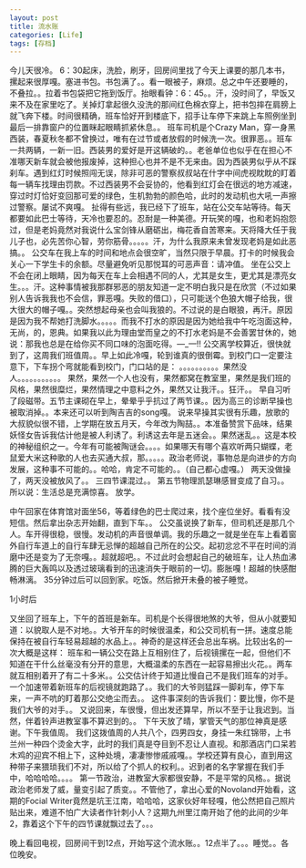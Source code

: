 ```yaml
---
layout: post
title: 流水账
categories: [Life]
tags: [存档]
---
```

    
今儿天很冷。
6：30起床，洗脸，刷牙，回房间里找了今天上课要的那几本书，摞起来很厚嘎。塞进书包。书包满了。。看一眼被子，麻烦。总之中午还要睡的，不叠拉。。拉着书包袋把它拖到饭厅。抬眼看钟：6：45。。汗，没时间了，早饭又来不及在家里吃了。关掉灯拿起很久没洗的那间红色棉衣穿上，把书包摔在肩膀上就飞奔下楼。时间很精确，班车恰好开到楼底下，招手让车停下来跳上车照例坐到最后一排靠窗户的位置眯起眼睛抓紧休息。。 班车司机是个Crazy Man，穿一身黑西装，春夏秋冬都不曾换过，唯有在过节或者放假的时候洗一次。很罪恶。。班车一共两辆，一新一旧。西装男的爱好是开这辆破的。。老爸单位也似乎在在担心不准哪天新车就会被他报废掉，这种担心也并不是不无来由。因为西装男似乎从不踩刹车。遇到红灯时候照闯无误，除非可恶的警察叔叔站在什字中间虎视眈眈的盯着每一辆车找理由罚款。不过西装男不会妥协的，他看到红灯会在很远的地方减速，穿过时灯恰好变回那可爱的绿色，生机勃勃的颜色哈，此时的发动机也大吼一声擦过警察。屡试不爽嘎。  扯得有些远，我已经下了班车，站在公交车站等待。每天都要如此巴士等待，天冷也要忍的。忍耐是一种美德。开玩笑的嘎，也和老妈抱怨过，但是老妈竟然对我说什么宝剑锋从磨砺出，梅花香自苦寒来。天将降大任于我儿子也，必先苦你心智，劳你筋骨。。。。。汗，为什么我原来未曾发现老妈是如此恶搞。。
 公交车在我上车的时间和地点会很空旷，当然只限于早晨。打卡的时候我会关心一下学生卡的余额。尽量避免听见那悦耳的可恶声音：请冲值。
 坐在公交上不会在闭上眼睛，因为每天在车上会相遇不同的人，尤其是女生，更尤其是漂亮女生。。。汗。这种事情被我那群邪恶的朋友知道一定不明白我只是在欣赏（不过如果别人告诉我我也不会信，罪恶嘎。失败的借口），只可能送个色狼大帽子给我，很大很大的帽子嘎。。突然想起母亲也会叫我狼的。不过说的是白眼狼，再汗。原因是因为我不帮她打洗脚水。。。。。而我不打水的原因是因为她给我中午吃泡面这种，无尚，的，恩典。如果我以此为理由堂而皇之的不打水老妈是不会善罢甘休的，她说：那我也总是在给你买不同口味的泡面吃得。—_—!!
 公交离学校算近，很快就到了，这周我们班值周。。早上如此冷嘎，轮到谁真的很倒霉。到校门口一定要注意下，下车拐个弯就能看到校门，门口站的是：
 。。。。。。。。。。果然没人。。。。。。。。。。。
 果然，果然一个人也没有，果然都窝在教室里，果然是我们班的风格，果然很糜烂，果然情理之中意料之外，果然又让我汗。。狂汗。。
 早自习听了段磁带。五节主课砌在早上，晕晕乎乎抗过了两节课。。因为高三的诊断早操也被取消掉。。本来还可以听到陶吉吉的song嘎。
 说来早操其实很有乐趣，放歌的大叔貌似很不错，上学期在放五月天，今年改为陶喆。。本准备赞赏下品味，结果妖怪女告诉我估计他是被人利诱了。利诱这去年是五迷会。。果然迷乱。。这是本校的神秘组织之一。今年有可能被陶谜会。。。。如果哪天有哪个喜欢听两只蝴蝶，老鼠爱大米这种歌的人也去买通大叔，那。。。。。政治老师说，事物总是向进步的方向发展，这种事不可能的。。哈哈，肯定不可能的。。（自己都心虚嘎。）
 两天没做操了，两天没被放风了。。
 三四节课混过。。
 第五节物理凯瑟琳感冒变成了自习。。所以说：生活总是充满惊喜。
 放学。
 
  中午回家在体育馆对面坐56，等着绿色的巴士爬过来，找个座位坐好。看看有没短信。然后拿出杂志开始翻，直到下车。。
 公交虽说换了新车，但司机还是那几个人。车开得很稳，很慢。发动机的声音很单调。我的乐趣之一就是坐在车上看着窗外自行车道上的自行车肆无忌惮的超越自己所在的公交。起初忿忿不平在时间的消磨中还是变为了无奈嘎。。超就超吧。。不过此时会想起自己的破班车，让人热血沸腾的巨大轰鸣以及透过玻璃看到的迅速消失于眼前的一切。膨胀嘎！超越的快感酣畅淋漓。
 35分钟过后可以回到家。吃饭。然后掀开未叠的被子睡觉。

 1小时后

 又坐回了班车上，下午的首班是新车。司机是个长得很地煞的大爷，但从小就要知道：以貌取人是不对地。。大爷开车的时候很温柔，和公交司机有一拼。速度总能保持在被自行车轻易超越的水品上。。神奇的是这样还会总出车祸。比较出名的一次大概是这样：
 班车和一辆公交在路上互相别住了，后视镜摞在一起，但他们不知道在干什么丝毫没有分开的意思，大概温柔的东西在一起容易擦出火花。。两车就互相别着开了有二十多米。。公交估计终于知道比慢自己不是我们班车的对手。一个加速带着新班车的后视镜就跑路了。。我们的大爷则猛踩一脚刹车，停下车来，一声不吭的盯着那公交绝尘而去。。
 这件事深刻的告诉我们：要比慢，你不是我们大爷的对手。。
 又说回来，车很慢，但出发还算早，所以不至于让我迟到。当然，伴着铃声进教室事不算迟到的。。
 下午天放了晴，掌管天气的那位神真是感谢。下午我值周。
 我们这拨值周的人共八个，四男四女，身挂一朱红锦带，上书兰州一种四个烫金大字，此时的我们真是夺目到不忍让人直视。和那酒店门口呆若木鸡的迎宾不相上下，这种处境，凄凄惨惨戚戚嘎。。学校还算有良心，直到用这种带子来猥琐我们不对，所以给了个抓人的权利。。迟到者的名字掌握在我们手中，哈哈哈哈。。。。
 第一节政治，进教室大家都很安静，不是平常的风格。。据说政治老师发了威，量变引起了质变。。不管他了，拿出心爱的Novoland开始看，这期的Focial Writer竟然是坑王江南，哈哈哈，这家伙好年轻嘎，他公然把自己照片贴出来，难道不怕广大读者作针刺小人？这期九州里江南开始了他的此间的少年2，靠着这个下午的四节课就飘过去了。。。
 
 晚上看回电视，回房间干到12点，开始写这个流水账。。12点半了。。。睡觉。。各位晚安。